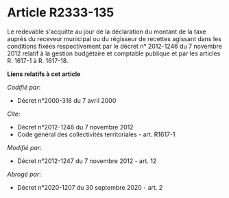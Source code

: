 # Article R2333-135

Le redevable s'acquitte au jour de la déclaration du montant de la taxe auprès du receveur municipal ou du régisseur de
recettes agissant dans les conditions fixées respectivement par le décret n° 2012-1246 du 7 novembre 2012 relatif à la
gestion budgétaire et comptable publique et par les articles R. 1617-1 à R. 1617-18.

**Liens relatifs à cet article**

_Codifié par_:

  - Décret n°2000-318 du 7 avril 2000

_Cite_:

  - Décret n°2012-1246 du 7 novembre 2012
  - Code général des collectivités territoriales - art. R1617-1

_Modifié par_:

  - Décret n°2012-1247 du 7 novembre 2012 - art. 12

_Abrogé par_:

  - Décret n°2020-1207 du 30 septembre 2020 - art. 2
